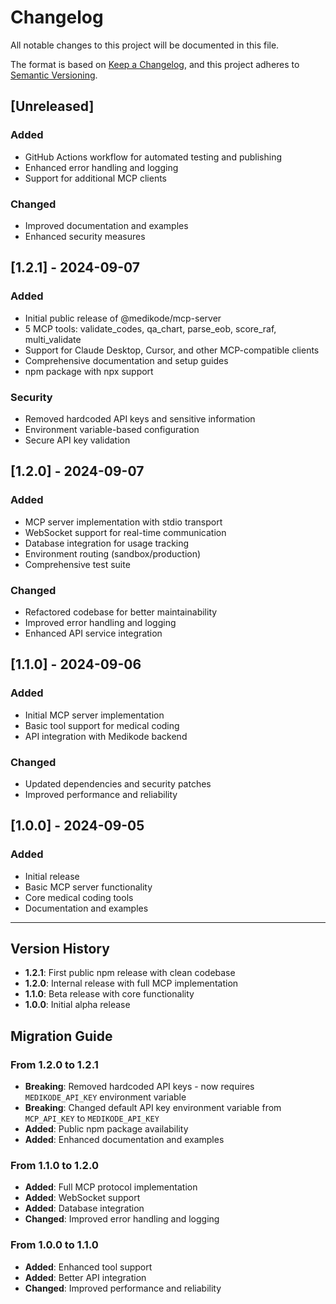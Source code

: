 # Changelog

All notable changes to this project will be documented in this file.

The format is based on [Keep a Changelog](https://keepachangelog.com/en/1.0.0/),
and this project adheres to [Semantic Versioning](https://semver.org/spec/v2.0.0.html).

## [Unreleased]

### Added
- GitHub Actions workflow for automated testing and publishing
- Enhanced error handling and logging
- Support for additional MCP clients

### Changed
- Improved documentation and examples
- Enhanced security measures

## [1.2.1] - 2024-09-07

### Added
- Initial public release of @medikode/mcp-server
- 5 MCP tools: validate_codes, qa_chart, parse_eob, score_raf, multi_validate
- Support for Claude Desktop, Cursor, and other MCP-compatible clients
- Comprehensive documentation and setup guides
- npm package with npx support

### Security
- Removed hardcoded API keys and sensitive information
- Environment variable-based configuration
- Secure API key validation

## [1.2.0] - 2024-09-07

### Added
- MCP server implementation with stdio transport
- WebSocket support for real-time communication
- Database integration for usage tracking
- Environment routing (sandbox/production)
- Comprehensive test suite

### Changed
- Refactored codebase for better maintainability
- Improved error handling and logging
- Enhanced API service integration

## [1.1.0] - 2024-09-06

### Added
- Initial MCP server implementation
- Basic tool support for medical coding
- API integration with Medikode backend

### Changed
- Updated dependencies and security patches
- Improved performance and reliability

## [1.0.0] - 2024-09-05

### Added
- Initial release
- Basic MCP server functionality
- Core medical coding tools
- Documentation and examples

---

## Version History

- **1.2.1**: First public npm release with clean codebase
- **1.2.0**: Internal release with full MCP implementation
- **1.1.0**: Beta release with core functionality
- **1.0.0**: Initial alpha release

## Migration Guide

### From 1.2.0 to 1.2.1

- **Breaking**: Removed hardcoded API keys - now requires `MEDIKODE_API_KEY` environment variable
- **Breaking**: Changed default API key environment variable from `MCP_API_KEY` to `MEDIKODE_API_KEY`
- **Added**: Public npm package availability
- **Added**: Enhanced documentation and examples

### From 1.1.0 to 1.2.0

- **Added**: Full MCP protocol implementation
- **Added**: WebSocket support
- **Added**: Database integration
- **Changed**: Improved error handling and logging

### From 1.0.0 to 1.1.0

- **Added**: Enhanced tool support
- **Added**: Better API integration
- **Changed**: Improved performance and reliability
